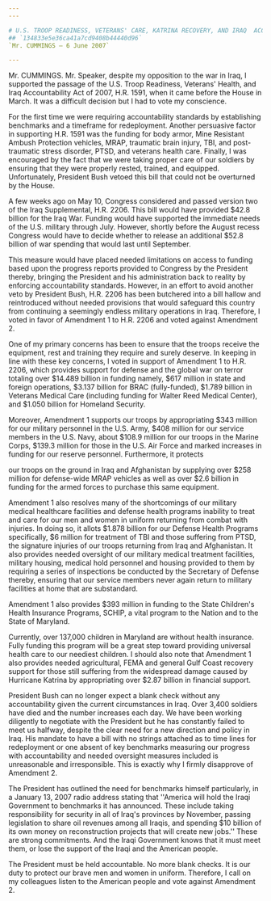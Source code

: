 ```yaml
---
---

# U.S. TROOP READINESS, VETERANS' CARE, KATRINA RECOVERY, AND IRAQ  ACCOUNTABILITY APPROPRIATIONS ACT, 2007
## `134833e5e36ca41a7cd9408b44440d96`
`Mr. CUMMINGS — 6 June 2007`

---
```



Mr. CUMMINGS. Mr. Speaker, despite my opposition to the war in Iraq, 
I supported the passage of the U.S. Troop Readiness, Veterans' Health, 
and Iraq Accountability Act of 2007, H.R. 1591, when it came before the 
House in March. It was a difficult decision but I had to vote my 
conscience.

For the first time we were requiring accountability standards by 
establishing benchmarks and a timeframe for redeployment. Another 
persuasive factor in supporting H.R. 1591 was the funding for body 
armor, Mine Resistant Ambush Protection vehicles, MRAP, traumatic brain 
injury, TBI, and post-traumatic stress disorder, PTSD, and veterans 
health care. Finally, I was encouraged by the fact that we were taking 
proper care of our soldiers by ensuring that they were properly rested, 
trained, and equipped. Unfortunately, President Bush vetoed this bill 
that could not be overturned by the House.

A few weeks ago on May 10, Congress considered and passed version two 
of the Iraq Supplemental, H.R. 2206. This bill would have provided 
$42.8 billion for the Iraq War. Funding would have supported the 
immediate needs of the U.S. military through July. However, shortly 
before the August recess Congress would have to decide whether to 
release an additional $52.8 billion of war spending that would last 
until September.

This measure would have placed needed limitations on access to 
funding based upon the progress reports provided to Congress by the 
President thereby, bringing the President and his administration back 
to reality by enforcing accountability standards. However, in an effort 
to avoid another veto by President Bush, H.R. 2206 has been butchered 
into a bill hallow and reintroduced without needed provisions that 
would safeguard this country from continuing a seemingly endless 
military operations in Iraq. Therefore, I voted in favor of Amendment 1 
to H.R. 2206 and voted against Amendment 2.

One of my primary concerns has been to ensure that the troops receive 
the equipment, rest and training they require and surely deserve. In 
keeping in line with these key concerns, I voted in support of 
Amendment 1 to H.R. 2206, which provides support for defense and the 
global war on terror totaling over $14.489 billion in funding 
namely, $617 million in state and foreign operations, $3.137 billion 
for BRAC (fully-funded), $1.789 billion in Veterans Medical Care 
(including funding for Walter Reed Medical Center), and $1.050 billion 
for Homeland Security.


Moreover, Amendment 1 supports our troops by appropriating $343 
million for our military personnel in the U.S. Army, $408 million for 
our service members in the U.S. Navy, about $108.9 million for our 
troops in the Marine Corps, $139.3 million for those in the U.S. Air 
Force and marked increases in funding for our reserve personnel. 
Furthermore, it protects


our troops on the ground in Iraq and Afghanistan by supplying over $258 
million for defense-wide MRAP vehicles as well as over $2.6 billion in 
funding for the armed forces to purchase this same equipment.

Amendment 1 also resolves many of the shortcomings of our military 
medical healthcare facilities and defense health programs inability to 
treat and care for our men and women in uniform returning from combat 
with injuries. In doing so, it allots $1.878 billion for our Defense 
Health Programs specifically, $6 million for treatment of TBI and those 
suffering from PTSD, the signature injuries of our troops returning 
from Iraq and Afghanistan. It also provides needed oversight of our 
military medical treatment facilities, military housing, medical hold 
personnel and housing provided to them by requiring a series of 
inspections be conducted by the Secretary of Defense thereby, ensuring 
that our service members never again return to military facilities at 
home that are substandard.

Amendment 1 also provides $393 million in funding to the State 
Children's Health Insurance Programs, SCHIP, a vital program to the 
Nation and to the State of Maryland.

Currently, over 137,000 children in Maryland are without health 
insurance. Fully funding this program will be a great step toward 
providing universal health care to our neediest children. I should also 
note that Amendment 1 also provides needed agricultural, FEMA and 
general Gulf Coast recovery support for those still suffering from the 
widespread damage caused by Hurricane Katrina by appropriating over 
$2.87 billion in financial support.

President Bush can no longer expect a blank check without any 
accountability given the current circumstances in Iraq. Over 3,400 
soldiers have died and the number increases each day. We have been 
working diligently to negotiate with the President but he has 
constantly failed to meet us halfway, despite the clear need for a new 
direction and policy in Iraq. His mandate to have a bill with no 
strings attached as to time lines for redeployment or one absent of key 
benchmarks measuring our progress with accountability and needed 
oversight measures included is unreasonable and irresponsible. This is 
exactly why I firmly disapprove of Amendment 2.

The President has outlined the need for benchmarks himself 
particularly, in a January 13, 2007 radio address stating that 
''America will hold the Iraqi Government to benchmarks it has 
announced. These include taking responsibility for security in all of 
Iraq's provinces by November, passing legislation to share oil revenues 
among all Iraqis, and spending $10 billion of its own money on 
reconstruction projects that will create new jobs.'' These are strong 
commitments. And the Iraqi Government knows that it must meet them, or 
lose the support of the Iraqi and the American people.

The President must be held accountable. No more blank checks. It is 
our duty to protect our brave men and women in uniform. Therefore, I 
call on my colleagues listen to the American people and vote against 
Amendment 2.
